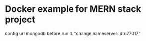 <h1>Docker example for MERN stack project</h1>
<p>config url mongodb before run it. "change nameserver: db:27017"</p>